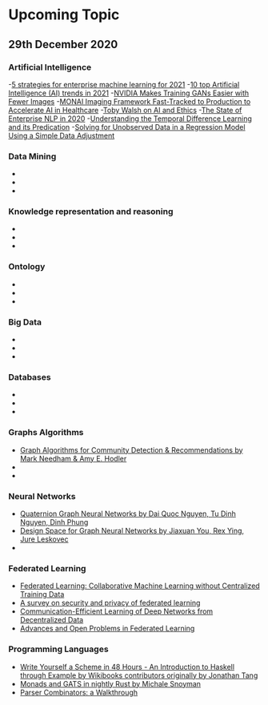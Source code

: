 # Upcoming Topic

## 29th December 2020

### Artificial Intelligence
-[5 strategies for enterprise machine learning for 2021](https://www.kdnuggets.com/2020/12/5-strategies-enterprise-machine-learning-2021.html)
-[10 top Artificial Intelligence (AI) trends in 2021](https://enterprisersproject.com/article/2020/12/artificial-intelligence-ai-top-trends-2021?utm_campaign=weekly%20newsletter%20&utm_medium=email&_hsmi=103616357&_hsenc=p2ANqtz-_Hlj8gUb2ooMR9HhGvGk25_9Io1QZ_muAGzsLGR-b2mhn9h62peiz8bw0TKRve4reqGBLhAJwb8EjOb8swAX-9e3VKH63aC9lecZiG1iXTW5-4FQo&utm_content=103616357&utm_source=hs_email)
-[NVIDIA Makes Training GANs Easier with Fewer Images](https://opendatascience.com/nvidia-makes-training-gans-easier-with-fewer-images/?utm_campaign=Newsletters&utm_medium=email&_hsmi=103236222&_hsenc=p2ANqtz-9lJS445ZvSzEl9rQouzd7bIJz11qHcpe6BYVJokXFYjFbAFiG-V4nHnHARqAIUCYIO9oUselATBWop2BSYw8FiNwUKIJs__iyC0kuSiZDFbCJ5qdc&utm_content=103236222&utm_source=hs_email)
-[MONAI Imaging Framework Fast-Tracked to Production to Accelerate AI in Healthcare](https://blogs.nvidia.com/blog/2020/11/30/monai-ai-imaging-framework/?ncid=so-link-28301#cid=ix11_so-link_en-us)
-[Toby Walsh on AI and Ethics](https://opendatascience.com/toby-walsh-on-ai-for-ethics/?utm_campaign=Newsletters&utm_medium=email&_hsmi=101648288&_hsenc=p2ANqtz-8OOoHMQumpThAnPuOP0Xna_gGAjrzJdHCI6tXvPt3JjS3rfxu6SVP9-j6Rh-AY2h4A03ZkwtF1vsUb-ecd3UZCPeJ4xJiQ2zKLkAetK2HpVLnVaXY&utm_content=101648288&utm_source=hs_email)
-[The State of Enterprise NLP in 2020](https://opendatascience.com/the-state-of-enterprise-nlp-in-2020/?utm_campaign=Newsletters&utm_medium=email&_hsmi=100220106&_hsenc=p2ANqtz-8ayqFBefPaDORluKSn0QlgcTdr65ZDiyzsbCrHV9O6D0WOPz903v3K6-VWF_bf6vSGg12JipRIrTZQ1ZoqhqOIp2vLd_zInzOalE7knyBqFezMSsE&utm_content=100220106&utm_source=hs_email)
-[Understanding the Temporal Difference Learning and its Predication](https://opendatascience.com/understanding-the-temporal-difference-learning-and-its-predication/?utm_campaign=Newsletters&utm_medium=email&_hsmi=100220106&_hsenc=p2ANqtz-9okXOb7XN1jaD-_7vnEXtUnJgaLbtIodZHx8EiMorfvexNvGuBKeMoACl9QfA76pNeJPSmaYfeunV7ZI2sxrfQnQHkdb_SG4Ah9aVCk_pAO6mZrpo&utm_content=100220106&utm_source=hs_email)
-[Solving for Unobserved Data in a Regression Model Using a Simple Data Adjustment](https://opendatascience.com/solving-for-unobserved-data-in-a-regression-model-using-a-simple-data-adjustment/?utm_campaign=Newsletters&utm_medium=email&_hsmi=100220106&_hsenc=p2ANqtz--cADqhDaG4da4OrN_LcGzLrnfRQP73HkmgOWBjX_aaWYg09BFCc7Q4D9Iu_a2Jg1A1pmrtUsiKrXBAFNgYMZH_z4kq93ZqSj2Ei4uHu2j1yQQ0wWA&utm_content=100220106&utm_source=hs_email)


### Data Mining
-
-
-

### Knowledge representation and reasoning
-
-
-

### Ontology
-
-
-

### Big Data
-
-
-

### Databases
-
-
-

### Graphs Algorithms
- [Graph Algorithms for Community Detection & Recommendations by Mark Needham & Amy E. Hodler](https://neo4j.com/blog/graph-algorithms-community-detection-recommendations/?ref=social-blog)
-
-

### Neural Networks
- [Quaternion Graph Neural Networks by Dai Quoc Nguyen, Tu Dinh Nguyen, Dinh Phung](https://arxiv.org/abs/2008.05089)
- [Design Space for Graph Neural Networks by Jiaxuan You, Rex Ying, Jure Leskovec](https://arxiv.org/abs/2011.08843)
-

### Federated Learning
- [Federated Learning: Collaborative Machine Learning without Centralized Training Data](https://ai.googleblog.com/2017/04/federated-learning-collaborative.html)
- [A survey on security and privacy of federated learning](https://www.sciencedirect.com/science/article/abs/pii/S0167739X20329848)
- [Communication-Efficient Learning of Deep Networks from Decentralized Data](https://arxiv.org/pdf/1602.05629.pdf)
- [Advances and Open Problems in Federated Learning](https://arxiv.org/abs/1912.04977)

### Programming Languages
- [Write Yourself a Scheme in 48 Hours - An Introduction to Haskell through Example by Wikibooks contributors originally by Jonathan Tang](https://upload.wikimedia.org/wikipedia/commons/a/aa/Write_Yourself_a_Scheme_in_48_Hours.pdf?fbclid=IwAR3XIN6jof36_5Vjc5x3ruHE2TM2P4COhPdU4Q2Xrvdb8e51G239TDN6i1A)
- [Monads and GATS in nightly Rust by Michale Snoyman](https://libhunt.com/ahoy/messages/HSVzh8JwUp1NoGeAnGYhSmWva6RgugS8/click?signature=f220840e82ba229d0341e142dc1c2321159dc22f&url=https%3A%2F%2Fwww.fpcomplete.com%2Fblog%2Fmonads-gats-nightly-rust)
- [Parser Combinators: a Walkthrough](https://hasura.io/blog/parser-combinators-walkthrough/)
